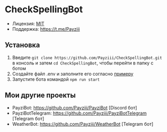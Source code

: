 # CheckSpellingBot

- Лицензия: [MIT](https://github.com/Payziii/CheckSpellingBot/blob/main/LICENSE)
- Поддержка: https://t.me/Payziii

## Установка

1. Введите `git clone https://github.com/Payziii/CheckSpellingBot.git` в консоль и затем `cd CheckSpellingBot`, чтобы перейти в папку с ботом
2. Создайте файл .env и заполните его согласно [примеру](https://github.com/Payziii/CheckSpellingBot/blob/main/.env-example)
3. Запустите бота командой `npm run start`

## Мои другие проекты

- PayziBot: https://github.com/Payziii/PayziBot [Discord бот]
- PayziBotTelegram: https://github.com/Payziii/PayziBotTelegram [Telegram бот]
- WeatherBot: https://github.com/Payziii/WeatherBot [Telegram бот]